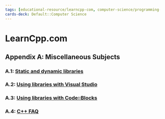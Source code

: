 ```yaml
---
tags: [educational-resource/learncpp-com, computer-science/programming-language/cpp, study-note] 
cards-deck: Default::Computer Science
---
```


# LearnCpp.com

## Appendix A꞉ Miscellaneous Subjects

### A.1: [Static and dynamic libraries](https://www.learncpp.com/cpp-tutorial/a1-static-and-dynamic-libraries/)

### A.2: [Using libraries with Visual Studio](https://www.learncpp.com/cpp-tutorial/a2-using-libraries-with-visual-studio-2005-express/)

### A.3: [Using libraries with Code꞉꞉Blocks](https://www.learncpp.com/cpp-tutorial/a3-using-libraries-with-codeblocks/) 

### A.4: [C++ FAQ](https://www.learncpp.com/cpp-tutorial/cpp-faq/)
